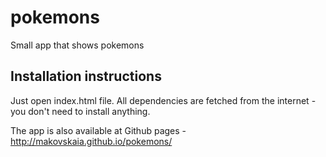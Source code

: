# pokemons
Small app that shows pokemons 

## Installation instructions ##

Just open index.html file. All dependencies are fetched from the internet - you don't need to install anything.

The app is also available at Github pages - http://makovskaia.github.io/pokemons/
